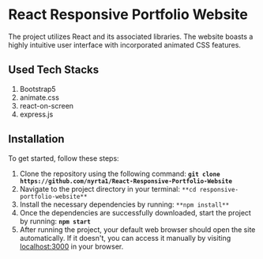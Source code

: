 # React Responsive Portfolio Website
The project utilizes React and its associated libraries. The website boasts a highly intuitive user interface with incorporated animated CSS features.

## Used Tech Stacks
1. Bootstrap5
2. animate.css
3. react-on-screen
4. express.js

## Installation

To get started, follow these steps:

1. Clone the repository using the following command: **`git clone https://github.com/nyrta1/React-Responsive-Portfolio-Website`**
2. Navigate to the project directory in your terminal: `**cd responsive-portfolio-website**`
3. Install the necessary dependencies by running: `**npm install**`
4. Once the dependencies are successfully downloaded, start the project by running: **`npm start`**
5. After running the project, your default web browser should open the site automatically. If it doesn't, you can access it manually by visiting [localhost:3000](http://localhost:3000) in your browser.


